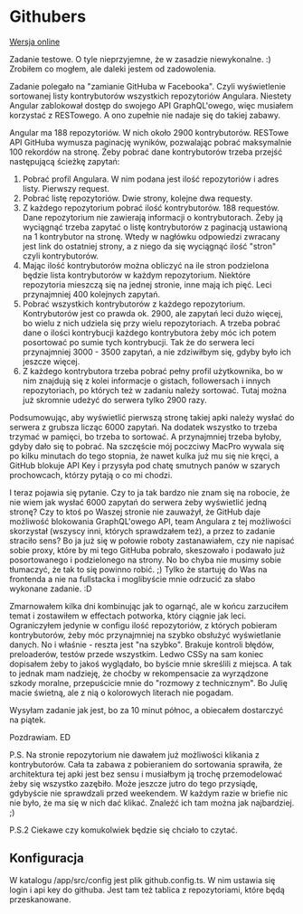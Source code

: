 # Githubers

[Wersja online](http://nabi.pl/test/githubers/)

Zadanie testowe. O tyle nieprzyjemne, że w zasadzie niewykonalne. :)
Zrobiłem co mogłem, ale daleki jestem od zadowolenia.

Zadanie polegało na "zamianie GitHuba w Facebooka". Czyli wyświetlenie sortowanej listy kontrybutorów wszystkich repozytoriów Angulara.
Niestety Angular zablokował dostęp do swojego API GraphQL'owego, więc musiałem korzystać z RESTowego. A ono zupełnie nie nadaje się do takiej zabawy.

Angular ma 188 repozytoriów. W nich około 2900 kontrybutorów. RESTowe API GitHuba wymusza paginację wyników, pozwalając pobrać maksymalnie 100 rekordów na stronę.
Żeby pobrać dane kontrybutorów trzeba przejść następującą ścieżkę zapytań:

1. Pobrać profil Angulara. W nim podana jest ilość repozytoriów i adres listy. Pierwszy request.
2. Pobrać listę repozytoriów. Dwie strony, kolejne dwa requesty.
3. Z każdego repozytorium pobrać ilość kontrybutorów. 188 requestów. Dane repozytorium nie zawierają informacji o kontrybutorach. Żeby ją wyciągnąć trzeba zapytać o listę kontrybutorów z paginacją ustawioną na 1 kontrybutor na stronę. Wtedy w nagłówku odpowiedzi zwracany jest link do ostatniej strony, a z niego da się wyciągnąć ilość "stron" czyli kontrybutorów.
4. Mając ilość kontrybutorów można obliczyć na ile stron podzielona będzie lista kontrybutorów w każdym repozytorium. Niektóre repozytoria mieszczą się na jednej stronie, inne mają ich pięć. Leci przynajmniej 400 kolejnych zapytań.
5. Pobrać wszystkich kontrybutorów z każdego repozytorium. Kontrybutorów jest co prawda ok. 2900, ale zapytań leci dużo więcej, bo wielu z nich udziela się przy wielu repozytoriach. A trzeba pobrać dane o ilości kontrybucji każdego kontrybutora żeby móc ich potem posortować po sumie tych kontrybucji. Tak że do serwera leci przynajmniej 3000 - 3500 zapytań, a nie zdziwiłbym się, gdyby było ich jeszcze więcej.
6. Z każdego kontrybutora trzeba pobrać pełny profil użytkownika, bo w nim znajdują się z kolei informacje o gistach, followersach i innych repozytoriach, po których też w zadaniu należy sortować. Tutaj można już skromnie udeżyć do serwera tylko 2900 razy.

Podsumowując, aby wyświetlić pierwszą stronę takiej apki należy wysłać do serwera z grubsza licząc 6000 zapytań. Na dodatek wszystko to trzeba trzymać w pamięci, bo trzeba to sortować. A przynajmniej trzeba byłoby, gdyby dało się to pobrać. Na szczęście mój poczciwy MacPro wywala się po kilku minutach do tego stopnia, że nawet kulka już mu się nie kręci, a GitHub blokuje API Key i przysyła pod chatę smutnych panów w szarych prochowcach, którzy pytają o co mi chodzi.

I teraz pojawia się pytanie. Czy to ja tak bardzo nie znam się na robocie, że nie wiem jak wysłać 6000 zapytań do serwera żeby wyświetlić jedną stronę? Czy to ktoś po Waszej stronie nie zauważył, że GitHub daje możliwość blokowania GraphQL'owego API, team Angulara z tej możliwości skorzystał (wszyscy inni, których sprawdzałem też), a przez to zadanie straciło sens?
Bo ja już się w połowie roboty zastanawiałem, czy nie napisać sobie proxy, które by mi tego GitHuba pobrało, skeszowało i podawało już posortowanego i podzielonego na strony. No bo chyba nie musimy sobie tłumaczyć, że tak to się powinno robić. ;) Tylko że startuję do Was na frontenda a nie na fullstacka i moglibyście mnie odrzucić za słabo wykonane zadanie. :D

Zmarnowałem kilka dni kombinując jak to ogarnąć, ale w końcu zarzuciłem temat i zostawiłem w effectach potworka, który ciągnie jak leci. Ograniczyłem jedynie w configu ilość repozytoriów, z których pobieram kontrybutorów, żeby móc przynajmniej na szybko obsłużyć wyświetlanie danych. No i właśnie - reszta jest "na szybko". Brakuje kontroli błędów, preloaderów, testów przede wszystkim. Ledwo CSSy na sam koniec dopisałem żeby to jakoś wyglądało, bo byście mnie skreślili z miejsca.
A tak to jednak mam nadzieję, że choćby w rekompensacie za wyrządzone szkody moralne, przepuścicie mnie do "rozmowy z technicznym". Bo Julię macie świetną, ale z nią o kolorowych literach nie pogadam.

Wysyłam zadanie jak jest, bo za 10 minut północ, a obiecałem dostarczyć na piątek.

Pozdrawiam.
ED

P.S.
Na stronie repozytorium nie dawałem już możliwości klikania z kontrybutorów. Cała ta zabawa z pobieraniem do sortowania sprawiła, że architektura tej apki jest bez sensu i musiałbym ją trochę przemodelować żeby się wszystko zazębiło. Może jeszcze jutro do tego przysiądę, gdybyście nie sprawdzali przed weekendem. W każdym razie w briefie nic nie było, że ma się w nich dać klikać. Znaleźć ich tam można jak najbardziej. ;)

P.S.2
Ciekawe czy komukolwiek będzie się chciało to czytać.

## Konfiguracja

W katalogu /app/src/config jest plik github.config.ts. W nim ustawia się login i api key do githuba. Jest tam też tablica z repozytoriami, które będą przeskanowane.
